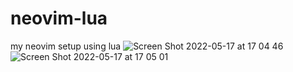 # neovim-lua
my neovim setup using lua
![Screen Shot 2022-05-17 at 17 04 46](https://user-images.githubusercontent.com/3250328/168773966-289b8ea5-3a63-4a89-acce-9d98aa80299a.png)
![Screen Shot 2022-05-17 at 17 05 01](https://user-images.githubusercontent.com/3250328/168774020-2d997cc6-d1bc-412c-9d8c-d71966dfee92.png)
